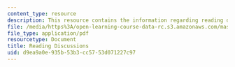```yaml
---
content_type: resource
description: This resource contains the information regarding reading discussions.
file: /media/https%3A/open-learning-course-data-rc.s3.amazonaws.com/mas-965-nextlab-i-designing-mobile-technologies-for-the-next-billion-users-fall-2008/d9ea9a0e935b53b3cc5753d071227c97_MITMAS_965F08_Lec04_mg.pdf
file_type: application/pdf
resourcetype: Document
title: Reading Discussions
uid: d9ea9a0e-935b-53b3-cc57-53d071227c97
---
```

